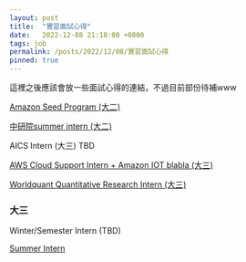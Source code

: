 ```yaml
---
layout: post
title:  "實習面試心得"
date:   2022-12-08 21:18:00 +0800
tags: job
permalink: /posts/2022/12/08/實習面試心得
pinned: true
---
```



這裡之後應該會放一些面試心得的連結，不過目前部份待補www

[Amazon Seed Program (大二)](/posts/2022/12/27/Amazon_Seed_Program)

[中研院summer intern (大二)](/posts/2022/12/27/中研院_Summer_Intern)

AICS Intern (大三) TBD

[AWS Cloud Support Intern + Amazon IOT blabla (大三)](/posts/2022/12/28/Amazon_Cloud_Support)

[Worldquant Quantitative Research Intern (大三)](/posts/2022/12/22/Worldquant_Winter_Intern2023)

### 大三

Winter/Semester Intern (TBD)

[Summer Intern](/posts/2023/03/23/大三Summer_Intern面試心得)